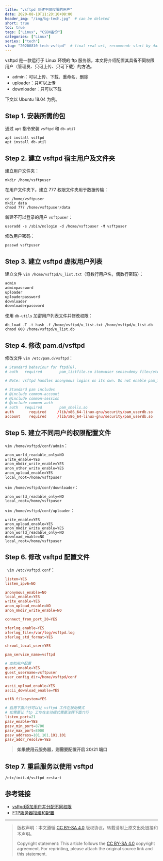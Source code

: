 ```yaml
---
title: "vsftpd 创建不同权限的用户"
date: 2020-08-10T11:20:10+08:00
header_img: "/img/bg-tech.jpg"  # can be deleted
short: true
toc: true
tags: ["Linux", "CSDN备份"]
categories: ["Linux"]
series: ["tech"]
slug: "20200810-tech-vsftpd"  # final real url, recommend: start by date, follow lower case words with hyphen splitter. E.g., `20230316-text-title`
---
```


vsftpd 是一款运行于 Linux 环境的 ftp 服务器。本文将介绍配置其具备不同权限用户（管理员、只可上传、只可下载）的方法。

* admin：可以上传、下载、重命名、删除
* uploader：只可以上传
* downloader：只可以下载

下文以 Ubuntu 18.04 为例。


## Step 1. 安装所需的包

通过 `apt` 指令安装 `vsftpd` 和 `db-util`
```shell
apt install vsftpd
apt install db-util
```


## Step 2. 建立 vsftpd 宿主用户及文件夹

建立用户文件夹：
```shell
mkdir /home/vsftpuser
```

在用户文件夹下，建立 777 权限文件夹用于数据传输：
```shell
cd /home/vsftpuser
mkdir data
chmod 777 /home/vsftpuser/data
```

新建不可以登录的用户 `vsftpuser`：
```shell
useradd -s /sbin/nologin -d /home/vsftpuser -M vsftpuser
```

修改用户密码：
```shell
passwd vsftpuser
```


## Step 3. 建立 vsftpd 虚拟用户列表

建立文件 `vim /home/vsftpd/u_list.txt`（奇数行用户名，偶数行密码）：
```txt
admin
adminpassword
uploader
uploaderpassword
downloader
downloaderpassword
```

使用 `db-utils` 加密用户列表文件并修改权限：
```shell
db_load -T -t hash -f /home/vsftpd/u_list.txt /home/vsftpd/u_list.db
chmod 600 /home/vsftpd/u_list.db
```


## Step 4. 修改 pam.d/vsftpd

修改文件 `vim /etc/pam.d/vsftpd`：
```conf
# Standard behaviour for ftpd(8).
# auth   required        pam_listfile.so item=user sense=deny file=/etc/ftpusers onerr=succeed

# Note: vsftpd handles anonymous logins on its own. Do not enable pam_ftp.so.

# Standard pam includes
# @include common-account
# @include common-session
# @include common-auth
# auth   required        pam_shells.so
auth       required     /lib/x86_64-linux-gnu/security/pam_userdb.so   db=/home/vsftpd/u_list
account    required     /lib/x86_64-linux-gnu/security/pam_userdb.so   db=/home/vsftpd/u_list
```


## Step 5. 建立不同用户的权限配置文件

`vim /home/vsftpd/conf/admin`：
```txt
anon_world_readable_only=NO
write_enable=YES
anon_mkdir_write_enable=YES
anon_other_write_enable=YES
anon_upload_enable=YES
local_root=/home/vsftpuser
```

`vim /home/vsftpd/conf/downloader`：
```shell
anon_world_readable_only=NO
local_root=/home/vsftpuser
```

`vim /home/vsftpd/conf/uploader`：
```shell
write_enable=YES
anon_upload_enable=YES
anon_mkdir_write_enable=YES
anon_world_readable_only=NO
download_enable=NO
local_root=/home/vsftpuser
```


## Step 6. 修改 vsftpd 配置文件

` vim /etc/vsftpd.conf`：
```conf
listen=YES
listen_ipv6=NO

anonymous_enable=NO
local_enable=YES
write_enable=YES
anon_upload_enable=NO
anon_mkdir_write_enable=NO

connect_from_port_20=YES

xferlog_enable=YES
xferlog_file=/var/log/vsftpd.log
xferlog_std_format=YES

chroot_local_user=YES

pam_service_name=vsftpd

# 虚拟用户配置
guest_enable=YES
guest_username=vsftpuser
user_config_dir=/home/vsftpd/conf

ascii_upload_enable=YES
ascii_download_enable=YES

utf8_filesystem=YES

# 启用下面六行可以让 vsftpd 工作在被动模式
# 如需要让 ftp 工作在主动模式需要注释下面六行
listen_port=21
pasv_enable=YES
pasv_min_port=8700
pasv_max_port=8900
pasv_address=101.101.101.101
pasv_addr_resolve=YES
```

> **如果使用云服务器，则需要配置开启 20/21 端口**


## Step 7. 重启服务以使用 vsftpd

```shell
/etc/init.d/vsftpd restart
```


## 参考链接

* [vsftpd添加用户并分配不同权限](https://www.jianshu.com/p/7c77a77ddbc1)
* [FTP服务器搭建和配置](https://cshihong.github.io/2018/10/25/FTP%E6%9C%8D%E5%8A%A1%E5%99%A8%E6%90%AD%E5%BB%BA%E5%92%8C%E9%85%8D%E7%BD%AE/)


---

> 版权声明：本文遵循 [CC BY-SA 4.0](https://creativecommons.org/licenses/by-sa/4.0/deed.zh) 版权协议，转载请附上原文出处链接和本声明。
>
> Copyright statement: This article follows the [CC BY-SA 4.0](https://creativecommons.org/licenses/by-sa/4.0/deed.en) copyright agreement. For reprinting, please attach the original source link and this statement.
